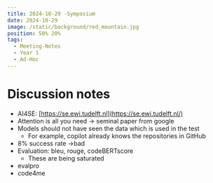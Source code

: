 ```yaml
---
title: 2024-10-29 -Symposium
date: 2024-10-29
image: /static/background/red_mountain.jpg
position: 50% 20%
tags:
  - Meeting-Notes
  - Year 1
  - Ad-Hoc
---
```


# Discussion notes

- AI4SE: [https://se.ewi.tudelft.nl](https://se.ewi.tudelft.nl/)
- Attention is all you need → seminal paper from google
- Models should not have seen the data which is used in the test
    - For example, copilot already knows the repositories in GitHub
- 8% success rate →bad
- Evaluation: bleu, rouge, codeBERTscore
    - These are being saturated
- evalpro
- code4me
